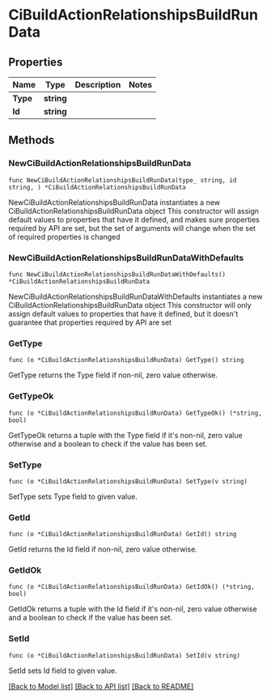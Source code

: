 # CiBuildActionRelationshipsBuildRunData

## Properties

Name | Type | Description | Notes
------------ | ------------- | ------------- | -------------
**Type** | **string** |  | 
**Id** | **string** |  | 

## Methods

### NewCiBuildActionRelationshipsBuildRunData

`func NewCiBuildActionRelationshipsBuildRunData(type_ string, id string, ) *CiBuildActionRelationshipsBuildRunData`

NewCiBuildActionRelationshipsBuildRunData instantiates a new CiBuildActionRelationshipsBuildRunData object
This constructor will assign default values to properties that have it defined,
and makes sure properties required by API are set, but the set of arguments
will change when the set of required properties is changed

### NewCiBuildActionRelationshipsBuildRunDataWithDefaults

`func NewCiBuildActionRelationshipsBuildRunDataWithDefaults() *CiBuildActionRelationshipsBuildRunData`

NewCiBuildActionRelationshipsBuildRunDataWithDefaults instantiates a new CiBuildActionRelationshipsBuildRunData object
This constructor will only assign default values to properties that have it defined,
but it doesn't guarantee that properties required by API are set

### GetType

`func (o *CiBuildActionRelationshipsBuildRunData) GetType() string`

GetType returns the Type field if non-nil, zero value otherwise.

### GetTypeOk

`func (o *CiBuildActionRelationshipsBuildRunData) GetTypeOk() (*string, bool)`

GetTypeOk returns a tuple with the Type field if it's non-nil, zero value otherwise
and a boolean to check if the value has been set.

### SetType

`func (o *CiBuildActionRelationshipsBuildRunData) SetType(v string)`

SetType sets Type field to given value.


### GetId

`func (o *CiBuildActionRelationshipsBuildRunData) GetId() string`

GetId returns the Id field if non-nil, zero value otherwise.

### GetIdOk

`func (o *CiBuildActionRelationshipsBuildRunData) GetIdOk() (*string, bool)`

GetIdOk returns a tuple with the Id field if it's non-nil, zero value otherwise
and a boolean to check if the value has been set.

### SetId

`func (o *CiBuildActionRelationshipsBuildRunData) SetId(v string)`

SetId sets Id field to given value.



[[Back to Model list]](../README.md#documentation-for-models) [[Back to API list]](../README.md#documentation-for-api-endpoints) [[Back to README]](../README.md)


